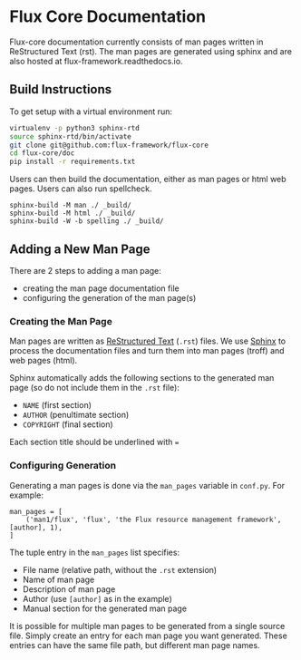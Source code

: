 # Flux Core Documentation

Flux-core documentation currently consists of man pages written in ReStructured Text (rst). The man pages are generated using sphinx and are also hosted at flux-framework.readthedocs.io.

##  Build Instructions

To get setup with a virtual environment run:

```bash
virtualenv -p python3 sphinx-rtd
source sphinx-rtd/bin/activate
git clone git@github.com:flux-framework/flux-core
cd flux-core/doc
pip install -r requirements.txt
```

Users can then build the documentation, either as man pages or html web pages.
Users can also run spellcheck.

```
sphinx-build -M man ./ _build/
sphinx-build -M html ./ _build/
sphinx-build -W -b spelling ./ _build/
```

## Adding a New Man Page

There are 2 steps to adding a man page:
- creating the man page documentation file
- configuring the generation of the man page(s)

### Creating the Man Page

Man pages are written as [ReStructured Text](https://www.sphinx-doc.org/en/master/usage/restructuredtext/basics.html) (`.rst`) files.
We use [Sphinx](https://www.sphinx-doc.org/en/master/) to process the documentation files and turn them into man pages (troff) and web pages (html).

Sphinx automatically adds the following sections to the generated man page (so do not include them in the `.rst` file):

- `NAME` (first section)
- `AUTHOR` (penultimate section)
- `COPYRIGHT` (final section)

Each section title should be underlined with `=`

### Configuring Generation

Generating a man pages is done via the `man_pages` variable in `conf.py`. For example:

```
man_pages = [
    ('man1/flux', 'flux', 'the Flux resource management framework', [author], 1),
]
```

The tuple entry in the `man_pages` list specifies:
- File name (relative path, without the `.rst` extension)
- Name of man page
- Description of man page
- Author (use `[author]` as in the example)
- Manual section for the generated man page

It is possible for multiple man pages to be generated from a single source file.
Simply create an entry for each man page you want generated.
These entries can have the same file path, but different man page names.
